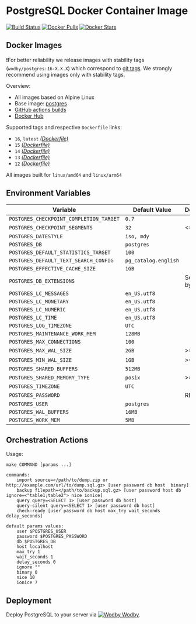 # PostgreSQL Docker Container Image

[![Build Status](https://github.com/wodby/postgres/workflows/Build%20docker%20image/badge.svg)](https://github.com/wodby/postgres/actions)
[![Docker Pulls](https://img.shields.io/docker/pulls/wodby/postgres.svg)](https://hub.docker.com/r/wodby/postgres)
[![Docker Stars](https://img.shields.io/docker/stars/wodby/postgres.svg)](https://hub.docker.com/r/wodby/postgres)

## Docker Images

❗For better reliability we release images with stability tags (`wodby/postgres:16-X.X.X`) which correspond to [git tags](https://github.com/wodby/postgres/releases). We strongly recommend using images only with stability tags. 

Overview:

- All images based on Alpine Linux
- Base image: [postgres](https://github.com/docker-library/postgres)
- [GitHub actions builds](https://github.com/wodby/postgres/actions) 
- [Docker Hub](https://hub.docker.com/r/wodby/postgres)

[_(Dockerfile)_]: https://github.com/wodby/postgres/tree/master/Dockerfile

Supported tags and respective `Dockerfile` links:

- `16`, `latest` [_(Dockerfile)_]
- `15` [_(Dockerfile)_]
- `14` [_(Dockerfile)_]
- `13` [_(Dockerfile)_]
- `12` [_(Dockerfile)_]

All images built for `linux/amd64` and `linux/arm64`

## Environment Variables

| Variable                                | Default Value        | Description        |
|-----------------------------------------|----------------------|--------------------|
| `POSTGRES_CHECKPOINT_COMPLETION_TARGET` | `0.7`                |                    |
| `POSTGRES_CHECKPOINT_SEGMENTS`          | `32`                 | <=9.4              |
| `POSTGRES_DATESTYLE`                    | `iso, mdy`           |                    |
| `POSTGRES_DB`                           | `postgres`           |                    |
| `POSTGRES_DEFAULT_STATISTICS_TARGET`    | `100`                |                    |
| `POSTGRES_DEFAULT_TEXT_SEARCH_CONFIG`   | `pg_catalog.english` |                    |
| `POSTGRES_EFFECTIVE_CACHE_SIZE`         | `1GB`                |                    |
| `POSTGRES_DB_EXTENSIONS`                |                      | Separated by comma |
| `POSTGRES_LC_MESSAGES`                  | `en_US.utf8`         |                    |
| `POSTGRES_LC_MONETARY`                  | `en_US.utf8`         |                    |
| `POSTGRES_LC_NUMERIC`                   | `en_US.utf8`         |                    |
| `POSTGRES_LC_TIME`                      | `en_US.utf8`         |                    |
| `POSTGRES_LOG_TIMEZONE`                 | `UTC`                |                    |
| `POSTGRES_MAINTENANCE_WORK_MEM`         | `128MB`              |                    |
| `POSTGRES_MAX_CONNECTIONS`              | `100`                |                    |
| `POSTGRES_MAX_WAL_SIZE`                 | `2GB`                | >=9.5              |
| `POSTGRES_MIN_WAL_SIZE`                 | `1GB`                | >=9.5              |
| `POSTGRES_SHARED_BUFFERS`               | `512MB`              |                    |
| `POSTGRES_SHARED_MEMORY_TYPE`           | `posix`              | >=9.4              |
| `POSTGRES_TIMEZONE`                     | `UTC`                |                    |
| `POSTGRES_PASSWORD`                     |                      | REQUIRED           |
| `POSTGRES_USER`                         | `postgres`           |                    |
| `POSTGRES_WAL_BUFFERS`                  | `16MB`               |                    |
| `POSTGRES_WORK_MEM`                     | `5MB`                |                    |

## Orchestration Actions

Usage:
```
make COMMAND [params ...]
 
commands:
    import source=</path/to/dump.zip or http://example.com/url/to/dump.sql.gz> [user password db host  binary] 
    backup filepath=</path/to/backup.sql.gz> [user password host db ignore=<"table1;table2"> nice ionice] 
    query query=<SELECT 1> [user password db host] 
    query-silent query=<SELECT 1> [user password db host]
    check-ready [user password db host max_try wait_seconds delay_seconds]  
    
default params values:
    user $POSTGRES_USER
    password $POSTGRES_PASSWORD
    db $POSTGRES_DB
    host localhost
    max_try 1
    wait_seconds 1
    delay_seconds 0
    ignore ""
    binary 0
    nice 10
    ionice 7    
```

## Deployment

Deploy PostgreSQL to your server via [![Wodby](https://www.google.com/s2/favicons?domain=wodby.com) Wodby](https://wodby.com/stacks/postgres).
